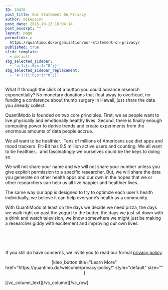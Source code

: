 ```yaml
---
ID: 18470
post_title: Our Statement On Privacy
author: mikepsinn
post_date: 2015-10-13 16:04:14
post_excerpt: ""
layout: page
permalink: >
  https://quantimo.do/organization/our-statement-on-privacy/
published: true
slide_template:
  - default
sbg_selected_sidebar:
  - 'a:1:{i:0;s:1:"0";}'
sbg_selected_sidebar_replacement:
  - 'a:1:{i:0;s:1:"0";}'
---
```

<span style="font-weight: 400;">What if through the click of a button you could advance research exponentially? No monetary donations that float away to overhead, no funding a conference about thumb surgery in Hawaii, just share the data you already collect.</span>

<span style="font-weight: 400;">QuantiModo is founded on two core principles. First, we as people want to live physically and emotionally healthy lives. Second, there is finally enough computing power to derive trends and create experiments from the enormous amounts of data people accrue.</span>

<span style="font-weight: 400;">We all want to be healthier.  Tens of millions of Americans use diet apps and mood trackers. Fit-Bit has 9.5 million active users and counting. We all want to be healthier… and fascinatingly we ourselves could be the keys to doing so.</span>

<span style="font-weight: 400;">We will not share your name and we will not share your number unless you give explicit permission to a specific researcher. But, we will share the data you generate on other health apps and our own in the hopes that we or other researchers can help us all live happier and healthier lives.</span>

<span style="font-weight: 400;">The same way our app is designed to try to optimize each user’s health individually, we believe it can help everyone’s health as a community.</span>

<span style="font-weight: 400;">With QuantiModo at least on the days we decide we need pizza, the days we walk right on past the yogurt to the butter, the days we just sit down with a drink and watch television, we know somewhere we might just be making a researcher giddy with excitement and improving our own lives.</span>

&nbsp;

&nbsp;
<p style="text-align: center;">If you still do have concerns, we invite you to read our formal <a href="https://quantimo.do/welcome/privacy-policy/">privacy policy</a>.</p>
<p style="text-align: center;">[kleo_button title="Learn More" href="https://quantimo.do/welcome/privacy-policy/" style="default" size="" ]</p>
[/vc_column_text][/vc_column][/vc_row]